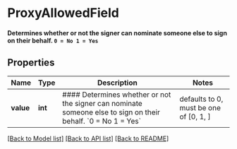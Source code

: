 # ProxyAllowedField

#### Determines whether or not the signer can nominate someone else to sign on their behalf.  `0 = No 1 = Yes`

## Properties
Name | Type | Description | Notes
------------ | ------------- | ------------- | -------------
**value** | **int** | #### Determines whether or not the signer can nominate someone else to sign on their behalf.  &#x60;0 &#x3D; No 1 &#x3D; Yes&#x60; | defaults to 0,  must be one of [0, 1, ]

[[Back to Model list]](../README.md#documentation-for-models) [[Back to API list]](../README.md#documentation-for-api-endpoints) [[Back to README]](../README.md)


